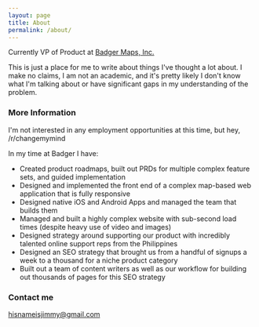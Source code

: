 ```yaml
---
layout: page
title: About
permalink: /about/
---
```


Currently VP of Product at [Badger Maps, Inc.](https://www.badgermapping.com)

This is just a place for me to write about things I've thought a lot about. I make no claims, I am not an academic, and it's pretty likely I don't know what I'm talking about or have significant gaps in my understanding of the problem.

### More Information

I'm not interested in any employment opportunities at this time, but hey, /r/changemymind

In my time at Badger I have:
- Created product roadmaps, built out PRDs for multiple complex feature sets, and guided implementation
- Designed and implemented the front end of a complex map-based web application that is fully responsive
- Designed native iOS and Android Apps and managed the team that builds them
- Managed and built a highly complex website with sub-second load times (despite heavy use of video and images)
- Designed strategy around supporting our product with incredibly talented online support reps from the Philippines
- Designed an SEO strategy that brought us from a handful of signups a week to a thousand for a niche product category
- Built out a team of content writers as well as our workflow for building out thousands of pages for this SEO strategy

### Contact me

[hisnameisjimmy@gmail.com](mailto:hisnameisjimmy@gmail.com)